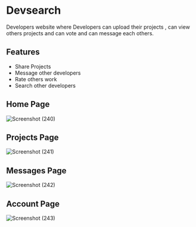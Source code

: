 
# Devsearch

Developers website where Developers can upload their projects , can view others projects and can vote and can message each others. 


## Features

- Share Projects
- Message other developers
- Rate others work
- Search other developers


## Home Page
![Screenshot (240)](https://user-images.githubusercontent.com/60249797/217183025-560a6f37-e6d3-4d59-9e6f-98b68b3cd545.png)
## Projects Page
![Screenshot (241)](https://user-images.githubusercontent.com/60249797/217183120-aeaed252-e9d7-4a67-a12f-6e6a1a24cf6a.png)
## Messages Page
![Screenshot (242)](https://user-images.githubusercontent.com/60249797/217183208-d5f4da15-ab4f-4c7e-9bbd-3bc016c283e0.png)
## Account Page
![Screenshot (243)](https://user-images.githubusercontent.com/60249797/217183276-9c146a38-4677-4412-a584-82b37e5e01fc.png)

